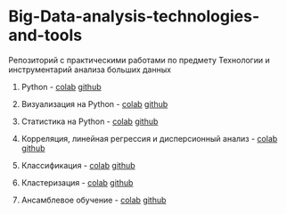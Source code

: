 # Big-Data-analysis-technologies-and-tools
Репозиторий с практическими работами по предмету Технологии и инструментарий анализа больших данных

1. Python -
    [colab](https://colab.research.google.com/github/LIvanoff/Big-Data-analysis-technologies-and-tools/blob/main/pr1.ipynb)
   [github](https://github.com/LIvanoff/Big-Data-analysis-technologies-and-tools/blob/main/pr1.ipynb)
2. Визуализация на Python -
    [colab](https://colab.research.google.com/github/LIvanoff/Big-Data-analysis-technologies-and-tools/blob/main/pr2.ipynb)
   [github](https://github.com/LIvanoff/Big-Data-analysis-technologies-and-tools/blob/main/pr2.ipynb) 
3. Статистика на Python -
    [colab](https://colab.research.google.com/github/LIvanoff/Big-Data-analysis-technologies-and-tools/blob/main/pr3.ipynb)
   [github](https://github.com/LIvanoff/Big-Data-analysis-technologies-and-tools/blob/main/pr3.ipynb) 
4. Корреляция, линейная регрессия и дисперсионный анализ -
    [colab](https://colab.research.google.com/gist/LIvanoff/501bf49a8ab08b7e1e21c57ee06c0dcb/pr4.ipynb)
   [github](https://github.com/LIvanoff/Big-Data-analysis-technologies-and-tools/blob/main/pr4.ipynb)

5. Классификация -
    [colab](https://colab.research.google.com/gist/LIvanoff/1ba10e4ff3e83fb2c986432b334a064e/pr5.ipynb)
   [github](https://github.com/LIvanoff/Big-Data-analysis-technologies-and-tools/blob/main/pr5.ipynb)

6. Кластеризация -
    [colab](https://colab.research.google.com/gist/LIvanoff/af46af81ff5c5c569c12829e199e49e8/pr6.ipynb)
   [github](https://github.com/LIvanoff/Big-Data-analysis-technologies-and-tools/blob/main/pr6.ipynb)

7. Ансамблевое обучение -
    [colab](https://colab.research.google.com/gist/LIvanoff/bc1e13349b30f6cc13738774e2701144/pr7.ipynb)
   [github](https://github.com/LIvanoff/Big-Data-analysis-technologies-and-tools/blob/main/pr7.ipynb) 
